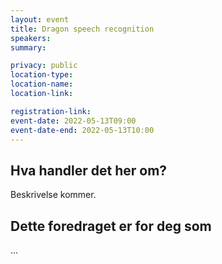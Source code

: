 ```yaml
---
layout: event
title: Dragon speech recognition
speakers:
summary:

privacy: public
location-type:
location-name:
location-link:

registration-link:
event-date: 2022-05-13T09:00
event-date-end: 2022-05-13T10:00
---
```

## Hva handler det her om?
Beskrivelse kommer. 

## Dette foredraget er for deg som
...
